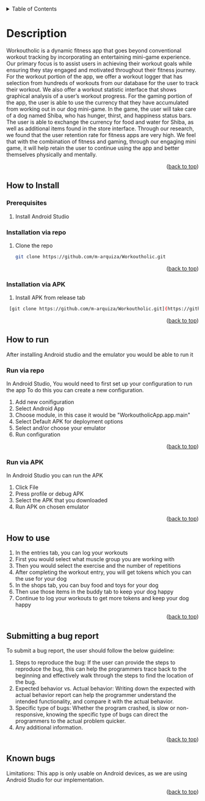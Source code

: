 <a name="doc-top"></a>
<!-- TABLE OF CONTENTS -->
<details>
  <summary>Table of Contents</summary>
  <ol>
    <li><a href="#description">Description</a></li>
    <li>
      <a href="#how-to-install">How to Install</a>
      <ul>
        <li><a href="#prerequisites">Prerequisites</a></li>
        <li><a href="#installation-via-repo">Installation via repo</a></li>
        <li><a href="#installation-via-apk">Installation via APK</a></li>
      </ul>
    </li>
    <li><a href="#how-to-run">How to run</a>
      <ul>
        <li><a href="#run-via-repo">Run via repo</a></li>
        <li><a href="#run-via-apk">Run via APK</a></li>
      </ul>
    </li>
    <li><a href="#how-to-use">How to use</a></li>
    <li><a href="#submitting-a-bug-report">Submitting a bug report</a></li>
    <li><a href="#known-bugs">Known bugs</a></li>
  </ol>
</details>

<!-- A high-level description. What does the system do and why would a user want to use it. -->
# Description
Workoutholic is a dynamic fitness app that goes beyond conventional workout tracking by incorporating an entertaining mini-game experience. Our primary focus is to assist users in achieving their workout goals while ensuring they stay engaged and motivated throughout their fitness journey. For the workout portion of the app, we offer a workout logger that has selection from hundreds of workouts from our database for the user to track their workout. We also offer a workout statistic interface that shows graphical analysis of a user’s workout progress. For the gaming portion of the app, the user is able to use the currency that they have accumulated from working out in our dog mini-game. In the game, the user will take care of a dog named Shiba, who has hunger, thirst, and happiness status bars. The user is able to exchange the currency for food and water for Shiba, as well as additional items found in the store interface. Through our research, we found that the user retention rate for fitness apps are very high. We feel that with the combination of fitness and gaming, through our engaging mini game, it will help retain the user to continue using the app and better themselves physically and mentally.

<p align="right">(<a href="#doc-top">back to top</a>)</p>

<!-- How to install the software. If your system has prerequisites (e.g., tools, libraries, emulators, third-party applications, etc.), your instructions should list all of them and indicate how to install and configure them. Make sure to indicate what specific version requirements these prerequisites must satisfy. If running the system requires the installation of, e.g., a virtual machine, a database, or an emulator, make sure to provide clear step-by-step instructions. -->

<!-- How to install -->
## How to Install
### Prerequisites
1. Install Android Studio

### Installation via repo
1. Clone the repo
   ```sh
   git clone https://github.com/m-arquiza/Workoutholic.git
   ```

<p align="right">(<a href="#doc-top">back to top</a>)</p>

### Installation via APK
1. Install APK from release tab
  ```sh
   [git clone https://github.com/m-arquiza/Workoutholic.git](https://github.com/m-arquiza/Workoutholic/releases/tag/Workoutholic)
   ```

<p align="right">(<a href="#doc-top">back to top</a>)</p>

<!-- How to run the software. How to start up the system? -->
## How to run
After installing Android studio and the emulator you would  be able to run it
### Run via repo
In Android Studio, You would need to first set up your configuration to run the app 
To do this you can create a new configuration.
1. Add new conifiguration
2. Select Android App
3. Choose module, in this case it would be "WorkoutholicApp.app.main"
4. Select Default APK for deployment options 
5. Select and/or choose your emulator
6. Run configuration

<p align="right">(<a href="#doc-top">back to top</a>)</p>

### Run via APK
In Android Studio you can run the APK
1. Click File
2. Press profile or debug APK
3. Select the APK that you downloaded 
4. Run APK on chosen emulator

<p align="right">(<a href="#doc-top">back to top</a>)</p>

<!-- How to use the software. You can assume that your user is familiar with your particular platform (e.g., use of a Web browser, desktop applications, or mobile applications). For missing functionality, your documentation should simply indicate that this functionality is work in progress. -->
## How to use
1. In the entries tab, you can log your workouts 
2. First you would select what muscle group you are working with 
3. Then you would select the exercise and the number of repetitions 
4. After completing the workout entry, you will get tokens which you can the use for your dog 
5. In the shops tab, you can buy food and toys for your dog
6. Then use those items in the buddy tab to keep your dog happy
7. Continue to log your workouts to get more tokens and keep your dog happy

<p align="right">(<a href="#doc-top">back to top</a>)</p>

<!-- How to report a bug. This should include not just the mechanics (a pointer to your issue tracker), but also what information is needed. You can set up a bug-report template in your issue tracker, or you can reference a resource about how to write a good bug report. Here is an example for bug reporting guidelines.
When the user has encountered a bug, they are encourage to contact any if not all of the contributors to our project, in which our contact information can be found on the github repository page. We are all available as soon as possible to help the user to resolve the bugs. -->
## Submitting a bug report
To submit a bug report, the user should follow the below guideline:
1. Steps to reproduce the bug: If the user can provide the steps to reproduce the bug, this can help the programmers trace back to the beginning and effectively walk through the steps to find the location of the bug.
2. Expected behavior vs. Actual behavior: Writing down the expected with actual behavior report can help the programmer understand the intended functionality, and compare it with the actual behavior.
3. Specific type of bugs: Whether the program crashed, is slow or non-responsive, knowing the specific type of bugs can direct the programmers to the actual problem quicker. 
4. Any additional information.

<p align="right">(<a href="#doc-top">back to top</a>)</p>

<!--Known bugs. Known bugs or limitations should be documented in the bug tracker. A user testing the implemented use case(s) should not encounter trivial bugs (e.g., NPEs) or a large number of bugs that are unlisted in your bug tracker. -->
## Known bugs
Limitations: This app is only usable on Android devices, as we are using Android Studio for our implementation. 

<p align="right">(<a href="#doc-top">back to top</a>)</p>
